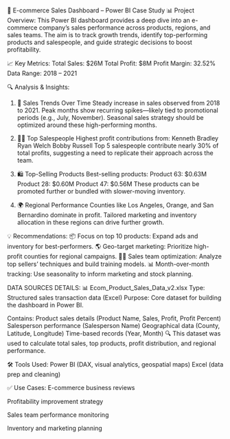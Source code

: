 🛒 E-commerce Sales Dashboard – Power BI Case Study
📊 Project Overview:
This Power BI dashboard provides a deep dive into an e-commerce company’s sales performance across products, regions, and sales teams. The aim is to track growth trends, identify top-performing products and salespeople, and guide strategic decisions to boost profitability.

📈 Key Metrics:
Total Sales: $26M
Total Profit: $8M
Profit Margin: 32.52%
Data Range: 2018 – 2021

🔍 Analysis & Insights:
1. 📅 Sales Trends Over Time
Steady increase in sales observed from 2018 to 2021.
Peak months show recurring spikes—likely tied to promotional periods (e.g., July, November).
Seasonal sales strategy should be optimized around these high-performing months.

2. 🧑‍💼 Top Salespeople
Highest profit contributions from:
Kenneth Bradley
Ryan Welch
Bobby Russell
Top 5 salespeople contribute nearly 30% of total profits, suggesting a need to replicate their approach across the team.

3. 🛍️ Top-Selling Products
Best-selling products:
Product 63: $0.63M
Product 28: $0.60M
Product 47: $0.56M
These products can be promoted further or bundled with slower-moving inventory.

4. 🌍 Regional Performance
Counties like Los Angeles, Orange, and San Bernardino dominate in profit.
Tailored marketing and inventory allocation in these regions can drive further growth.

💡 Recommendations:
📦 Focus on top 10 products: Expand ads and inventory for best-performers.
🌎 Geo-target marketing: Prioritize high-profit counties for regional campaigns.
🧑‍💼 Sales team optimization: Analyze top sellers’ techniques and build training models.
📊 Month-over-month tracking: Use seasonality to inform marketing and stock planning.

DATA SOURCES DETAILS:
📊 Ecom_Product_Sales_Data_v2.xlsx
Type: Structured sales transaction data (Excel)
Purpose: Core dataset for building the dashboard in Power BI.

Contains:
Product sales details (Product Name, Sales, Profit, Profit Percent)
Salesperson performance (Salesperson Name)
Geographical data (County, Latitude, Longitude)
Time-based records (Year, Month)
🔍 This dataset was used to calculate total sales, top products, profit distribution, and regional performance.

🛠️ Tools Used:
Power BI (DAX, visual analytics, geospatial maps)
Excel (data prep and cleaning)

✅ Use Cases:
E-commerce business reviews

Profitability improvement strategy

Sales team performance monitoring

Inventory and marketing planning
